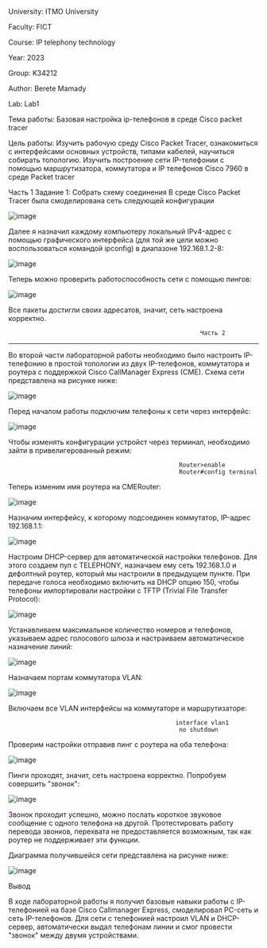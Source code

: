 University: ITMO University

Faculty: FICT

Course: IP telephony technology

Year: 2023

Group: K34212

Author: Berete Mamady

Lab: Lab1

Тема работы: Базовая настройка ip-телефонов в среде Сisco packet tracer 

Цель работы: Изучить рабочую среду Cisco Packet Tracer, ознакомиться с интерфейсами основных устройств, типами кабелей, научиться собирать топологию. Изучить построение сети IP-телефонии с помощью маршрутизатора, коммутатора и IP телефонов Cisco 7960 в среде Packet tracer

Часть 1 Задание 1: Собрать схему соединения В среде Cisco Packet Tracer была смоделирована сеть следующей конфигурации 

![image](https://user-images.githubusercontent.com/61075142/229492298-c497f096-c9c2-46f2-a144-c66520393d46.png)


Далее я назначил каждому компьютеру локальный IPv4-адрес с помощью графического интерфейса (для той же цели можно воспользоваться командой ipconfig) в диапазоне 192.168.1.2-8:

![image](https://user-images.githubusercontent.com/61075142/229501835-e4348445-d63f-489d-81a2-e7b17ec3ce32.png)

Теперь можно проверить работоспособность сети с помощью пингов:

![image](https://user-images.githubusercontent.com/61075142/229507437-647cf793-41b6-4909-b8e6-724144a61167.png)

Все пакеты достигли своих адресатов, значит, сеть настроена корректно.


                                                          Часть 2
-------------------------------------------------------------------------------------------------------------------------------------------------------
Во второй части лабораторной работы необходимо было настроить IP-телефонию в простой топологии из двух IP-телефонов, коммутатора и роутера с поддержкой Cisco CallManager Express (CME). Схема сети представлена на рисунке ниже:

![image](https://user-images.githubusercontent.com/61075142/229511199-2dba3a58-7422-42ba-8948-25f183d313ac.png)

Перед началом работы подключим телефоны к сети через интерфейс:

![image](https://user-images.githubusercontent.com/61075142/229511467-5f681928-067a-4e0e-8cac-b87f02e91ae0.png)

Чтобы изменять конфигурации устройст через терминал, необходимо зайти в привелигерованный режим:

                                                    Router>enable
                                                    Router#config terminal
                                                   
Теперь изменим имя роутера на CMERouter:

![image](https://user-images.githubusercontent.com/61075142/229512989-31b4a9a6-7c78-445a-941f-d40fe103d7cf.png)

Назначим интерфейсу, к которому подсоединен коммутатор, IP-адрес 192.168.1.1:

![image](https://user-images.githubusercontent.com/61075142/229513139-9791f903-a282-4ccc-8455-6bd497f8dbc4.png)

Настроим DHCP-сервер для автоматической настройки телефонов. Для этого создаем пул с TELEPHONY, назначаем ему сеть 192.168.1.0 и дефолтный роутер, который мы настроили в предыдущем пункте. При передаче голоса необходимо включить на DHCP опцию 150, чтобы телефоны импортировали настройки с TFTP (Trivial File Transfer Protocol):

![image](https://user-images.githubusercontent.com/61075142/229513372-8d3a1652-62d6-4102-afa4-1267ca615da3.png)

Устанавливаем максимальное количество номеров и телефонов, указываем адрес голосового шлюза и настраиваем автоматическое назначение линий:

![image](https://user-images.githubusercontent.com/61075142/229513602-42d1f030-d10c-472a-838e-3b4792099d06.png)

Назначаем портам коммутатора VLAN:

![image](https://user-images.githubusercontent.com/61075142/229513764-9cdb11b9-3cd8-4754-85d9-0c174ba4881b.png)

Включаем все VLAN интерфейсы на коммутаторе и маршрутизаторе:


                                                   interface vlan1
                                                    no shutdown


Проверим настройки отправив пинг с роутера на оба телефона:


![image](https://user-images.githubusercontent.com/61075142/229514124-34eb9398-463e-4f6a-b2db-4a54ac0e2a4d.png)


Пинги проходят, значит, сеть настроена корректно. Попробуем совершить "звонок":


![image](https://user-images.githubusercontent.com/61075142/229514718-67da3f8f-1d89-4433-8a69-44a807edaab7.png)


Звонок проходит успешно, можно послать короткое звуковое сообщение с одного телефона на другой. Протестировать работу перевода звонков, перехвата не предоставляется возможным, так как роутер не поддерживает эти функции.

Диаграмма получившейся сети представлена на рисунке ниже:


![image](https://user-images.githubusercontent.com/61075142/229518099-11a37e19-2c1b-41d9-8c4c-49a674a5c39b.png)

Вывод

В ходе лабораторной работы я получил базовые навыки работы с IP-телефонией на базе Cisco Callmanager Express, смоделировал PC-сеть и сеть IP-телефонов. Для сети c телефонией настроил VLAN и DHCP-сервер, автоматически выдал телефонам линии и смог провести "звонок" между двумя устройствами.
